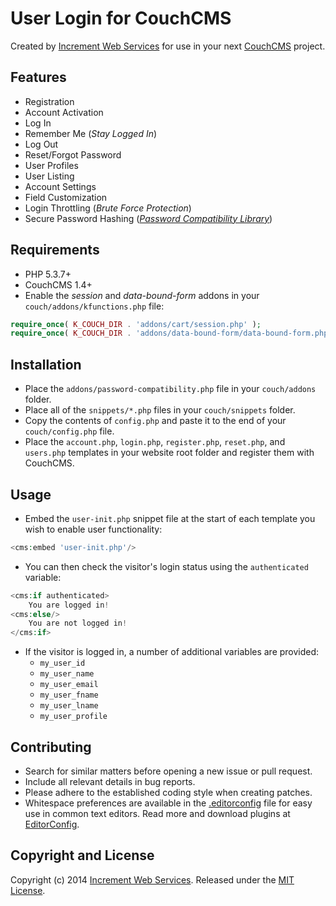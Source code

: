 # User Login for CouchCMS
Created by [Increment Web Services](http://incrementwebservices.com/) for use in your next [CouchCMS](http://www.couchcms.com/) project.


## Features
- Registration
- Account Activation
- Log In
- Remember Me (*Stay Logged In*)
- Log Out
- Reset/Forgot Password
- User Profiles
- User Listing
- Account Settings
- Field Customization
- Login Throttling (*Brute Force Protection*)
- Secure Password Hashing (*[Password Compatibility Library](https://github.com/ircmaxell/password_compat)*)


## Requirements
- PHP 5.3.7+
- CouchCMS 1.4+
- Enable the *session* and *data-bound-form* addons in your `couch/addons/kfunctions.php` file:

```PHP
require_once( K_COUCH_DIR . 'addons/cart/session.php' );
require_once( K_COUCH_DIR . 'addons/data-bound-form/data-bound-form.php' );
```


## Installation
- Place the `addons/password-compatibility.php` file in your `couch/addons` folder.
- Place all of the `snippets/*.php` files in your `couch/snippets` folder.
- Copy the contents of `config.php` and paste it to the end of your `couch/config.php` file.
- Place the `account.php`, `login.php`, `register.php`, `reset.php`, and `users.php` templates in your website root folder and register them with CouchCMS.


## Usage
- Embed the `user-init.php` snippet file at the start of each template you wish to enable user functionality:

```PHP
<cms:embed 'user-init.php'/>
```

- You can then check the visitor's login status using the `authenticated` variable:

```PHP
<cms:if authenticated>
	You are logged in!
<cms:else/>
	You are not logged in!
</cms:if>
```

- If the visitor is logged in, a number of additional variables are provided:
	- `my_user_id`
	- `my_user_name`
	- `my_user_email`
	- `my_user_fname`
	- `my_user_lname`
	- `my_user_profile`


## Contributing
- Search for similar matters before opening a new issue or pull request.
- Include all relevant details in bug reports.
- Please adhere to the established coding style when creating patches.
- Whitespace preferences are available in the [.editorconfig](.editorconfig) file for easy use in common text editors. Read more and download plugins at [EditorConfig](http://editorconfig.org/).


## Copyright and License
Copyright (c) 2014 [Increment Web Services](http://incrementwebservices.com/). Released under the [MIT License](LICENSE).

